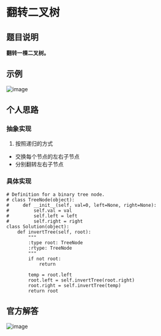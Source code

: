 # 翻转二叉树

## 题目说明
**翻转一棵二叉树。**
## 示例
![image](https://user-images.githubusercontent.com/21255807/114700130-b3d72580-9d53-11eb-9f61-fe56173c3151.png)

## 个人思路
### 抽象实现
1. 按照递归的方式
- 交换每个节点的左右子节点
- 分别翻转左右子节点
### 具体实现
```
# Definition for a binary tree node.
# class TreeNode(object):
#     def __init__(self, val=0, left=None, right=None):
#         self.val = val
#         self.left = left
#         self.right = right
class Solution(object):
    def invertTree(self, root):
        """
        :type root: TreeNode
        :rtype: TreeNode
        """
        if not root:
            return

        temp = root.left
        root.left = self.invertTree(root.right)
        root.right = self.invertTree(temp)
        return root
```
## 官方解答
![image](https://user-images.githubusercontent.com/21255807/114700996-d61d7300-9d54-11eb-8edb-94cf82c3e6d4.png)

